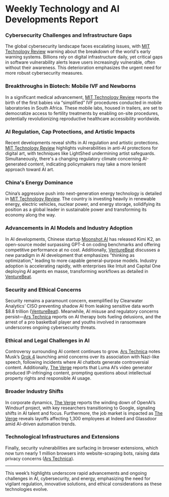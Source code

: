 # Weekly Technology and AI Developments Report

### Cybersecurity Challenges and Infrastructure Gaps
The global cybersecurity landscape faces escalating issues, with [MIT Technology Review](https://www.technologyreview.com/2025/07/11/1119370/cybersecurity-alarm-system-breaking-down/) warning about the breakdown of the world's early warning systems. Billions rely on digital infrastructure daily, yet critical gaps in software vulnerability alerts leave users increasingly vulnerable, often without their awareness. This deterioration emphasizes the urgent need for more robust cybersecurity measures.

### Breakthroughs in Biotech: Mobile IVF and Newborns
In a significant medical advancement, [MIT Technology Review](https://www.technologyreview.com/2025/07/11/1119976/first-babies-born-simplified-ivf-mobile-lab/) reports the birth of the first babies via “simplified” IVF procedures conducted in mobile laboratories in South Africa. These mobile labs, housed in trailers, are set to democratize access to fertility treatments by enabling on-site procedures, potentially revolutionizing reproductive healthcare accessibility worldwide.

### AI Regulation, Cap Protections, and Artistic Impacts
Recent developments reveal shifts in AI regulation and artistic protections. [MIT Technology Review](https://www.technologyreview.com/2025/07/10/1119961/the-download-flaws-in-anti-ai-protections-for-art-and-an-ai-regulation-vibe-shift/) highlights vulnerabilities in anti-AI protections for digital art, with techniques like LightShed undermining artist safeguards. Simultaneously, there's a changing regulatory climate concerning AI-generated content, indicating policymakers may take a more lenient approach toward AI art.

### China's Energy Dominance
China’s aggressive push into next-generation energy technology is detailed in [MIT Technology Review](https://www.technologyreview.com/2025/07/10/1119941/china-energy-dominance-three-charts/). The country is investing heavily in renewable energy, electric vehicles, nuclear power, and energy storage, solidifying its position as a global leader in sustainable power and transforming its economy along the way.

### Advancements in AI Models and Industry Adoption
In AI developments, Chinese startup [Moonshot AI](https://venturebeat.com/ai/moonshot-ais-kimi-k2-outperforms-gpt-4-in-key-benchmarks-and-its-free/) has released Kimi K2, an open-source model surpassing GPT-4 on coding benchmarks and offering competitive performance at no cost. Additionally, [VentureBeat](https://venturebeat.com/ai/a-new-paradigm-for-ai-how-thinking-as-optimization-leads-to-better-general-purpose-models/) discusses a new paradigm in AI development that emphasizes "thinking as optimization," leading to more capable general-purpose models. Industry adoption is accelerating rapidly, with enterprises like Intuit and Capital One deploying AI agents en masse, transforming workflows as detailed in [VentureBeat](https://venturebeat.com/ai/the-great-ai-agent-acceleration-why-enterprise-adoption-is-happening-faster-than-anyone-predicted/).

### Security and Ethical Concerns
Security remains a paramount concern, exemplified by Clearwater Analytics’ CISO preventing shadow AI from leaking sensitive data worth $8.8 trillion ([VentureBeat](https://venturebeat.com/security/ciso-dodges-bullet-protecting-8-8-trillion-from-shadow-ai/)). Meanwhile, AI misuse and regulatory concerns persist—[Ars Technica](https://arstechnica.com/ai/2025/07/ai-therapy-bots-fuel-delusions-and-give-dangerous-advice-stanford-study-finds/) reports on AI therapy bots fueling delusions, and the arrest of a pro basketball player and youths involved in ransomware underscores ongoing cybersecurity threats.

### Ethical and Legal Challenges in AI
Controversy surrounding AI content continues to grow. [Ars Technica](https://arstechnica.com/ai/2025/07/musks-grok-4-launches-one-day-after-chatbot-generated-hitler-praise-on-x/) notes Musk’s [Grok 4](https://arstechnica.com/ai/2025/07/musks-grok-4-launches-one-day-after-chatbot-generated-hitler-praise-on-x/) launching amid concerns over its association with Nazi-like speech, following incidents where AI chatbots generate controversial content. Additionally, [The Verge](https://theverge.com/2024/6/18/24181375/luma-ai-monster-camp-monsters-inc-pixar) reports that Luma AI’s video generator produced IP-infringing content, prompting questions about intellectual property rights and responsible AI usage.

### Broader Industry Shifts
In corporate dynamics, [The Verge](https://theverge.com/openai/705999/google-windsurf-ceo-openai) reports the winding down of OpenAI’s Windsurf project, with key researchers transitioning to Google, signaling shifts in AI talent and focus. Furthermore, the job market is impacted as [The Verge](https://www.cbsnews.com/news/indeed-glassdoor-layoffs-ai-job-search/) reveals layoffs affecting 1,300 employees at Indeed and Glassdoor amid AI-driven automation trends.

### Technological Infrastructures and Extensions
Finally, security vulnerabilities are surfacing in browser extensions, which now turn nearly 1 million browsers into website-scraping bots, raising data privacy concerns ([Ars Technica](https://arstechnica.com/security/2025/07/browser-extensions-turn-nearly-1-million-browsers-into-website-scraping-bots/)).

---

This week’s highlights underscore rapid advancements and ongoing challenges in AI, cybersecurity, and energy, emphasizing the need for vigilant regulation, innovative solutions, and ethical considerations as these technologies evolve.